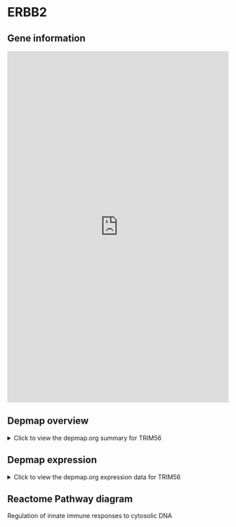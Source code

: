 <h1>ERBB2</h1>

<h2>Gene information</h2>
<iframe src="https://depmap.org/portal/gene/TRIM56?tab=about" style="border:none;width:100%;height:800px"></iframe>

<h2>Depmap overview</h2>
<details>
  <summary>Click to view the depmap.org summary for TRIM56</summary>
  <iframe src="https://depmap.org/portal/gene/TRIM56?tab=overview" style="border:none;width:100%;height:800px"></iframe>
</details>

<h2>Depmap expression</h2>
<details>
  <summary>Click to view the depmap.org expression data for TRIM56</summary>
  <iframe src="https://depmap.org/portal/gene/TRIM56?tab=characterization" style="border:none;width:100%;height:800px"></iframe>
</details>



<h2>Reactome Pathway diagram</h2>
Regulation of innate immune responses to cytosolic DNA
<div id="diagramHolder"></div>

<script>
    //Creating the Reactome Diagram widget
    //Take into account a proxy needs to be set up in your server side pointing to www.reactome.org
    function onReactomeDiagramReady(){  //This function is automatically called when the widget code is ready to be used
        var diagram = Reactome.Diagram.create({
            "placeHolder" : "diagramHolder",
            "width" : 900,
            "height" : 500
        });

        //Initialising it to the "Hemostasis" pathway
        diagram.loadDiagram("R-HSA-3134975");

        //Adding different listeners

        diagram.onDiagramLoaded(function (loaded) {
            console.info("Loaded ", loaded);
            diagram.flagItems("BAD");
	    diagram.flagItems("Q92934");
            if (loaded == "R-HSA-3134975") diagram.selectItem("R-HSA-3134975");
        });

     }
</script>



